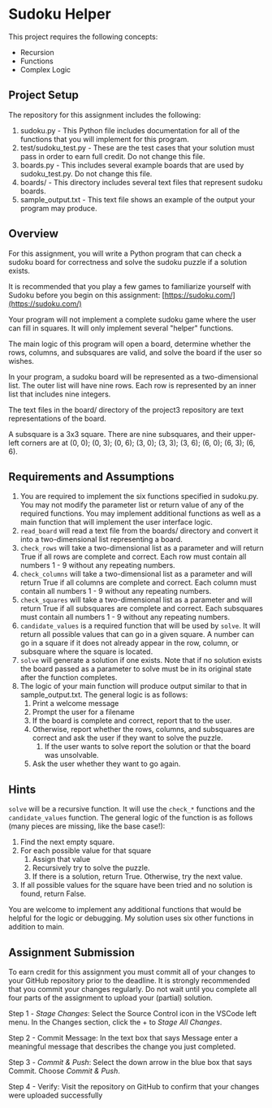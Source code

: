 # Sudoku Helper

This project requires the following concepts:

- Recursion
- Functions
- Complex Logic

## Project Setup

The repository for this assignment includes the following:

1. sudoku.py - This Python file includes documentation for all of the functions that you will implement for this program.
2. test/sudoku_test.py - These are the test cases that your solution must pass in order to earn full credit. Do not change this file.
3. boards.py - This includes several example boards that are used by sudoku_test.py. Do not change this file.
4. boards/ - This directory includes several text files that represent sudoku boards.  
5. sample_output.txt - This text file shows an example of the output your program may produce.

## Overview

For this assignment, you will write a Python program that can check a sudoku board for correctness and solve the sudoku puzzle if a solution exists.

It is recommended that you play a few games to familiarize yourself with Sudoku before you begin on this assignment: [https://sudoku.com/](https://sudoku.com/)

Your program will not implement a complete sudoku game where the user can fill in squares. It will only implement several "helper" functions.

The main logic of this program will open a board, determine whether the rows, columns, and subsquares are valid, and solve the board if the user so wishes.

In your program, a sudoku board will be represented as a two-dimensional list. The outer list will have nine rows. Each row is represented by an inner list that includes nine integers.

The text files in the board/ directory of the project3 repository are text representations of the board.

A subsquare is a 3x3 square. There are nine subsquares, and their upper-left corners are at (0, 0); (0, 3); (0, 6); (3, 0); (3, 3); (3, 6); (6, 0); (6, 3); (6, 6). 

## Requirements and Assumptions

1. You are required to implement the six functions specified in sudoku.py. You may not modify the parameter list or return value of any of the required functions. You may implement additional functions as well as a main function that will implement the user interface logic.
2. `read_board` will read a text file from the boards/ directory and convert it into a two-dimensional list representing a board.
3. `check_rows` will take a two-dimensional list as a parameter and will return True if all rows are complete and correct. Each row must contain all numbers 1 - 9 without any repeating numbers.
4. `check_columns` will take a two-dimensional list as a parameter and will return True if all columns are complete and correct. Each column must contain all numbers 1 - 9 without any repeating numbers.
5. `check_squares` will take a two-dimensional list as a parameter and will return True if all subsquares are complete and correct. Each subsquares must contain all numbers 1 - 9 without any repeating numbers.
6. `candidate_values` is a required function that will be used by `solve`. It will return all possible values that can go in a given square. A number can go in a square if it does not already appear in the row, column, or subsquare where the square is located.
7. `solve` will generate a solution if one exists. Note that if no solution exists the board passed as a parameter to solve must be in its original state after the function completes. 
8. The logic of your main function will produce output similar to that in sample_output.txt. The general logic is as follows:
   1. Print a welcome message
   2. Prompt the user for a filename
   3. If the board is complete and correct, report that to the user.
   4. Otherwise, report whether the rows, columns, and subsquares are correct and ask the user if they want to solve the puzzle. 
       1. If the user wants to solve report the solution or that the board was unsolvable.
   5. Ask the user whether they want to go again.

## Hints
`solve` will be a recursive function. It will use the `check_*` functions and the `candidate_values` function. The general logic of the function is as follows (many pieces are missing, like the base case!):
  1. Find the next empty square.
  2. For each possible value for that square
     1. Assign that value
     2. Recursively try to solve the puzzle.
     3. If there is a solution, return True. Otherwise, try the next value.
  3. If all possible values for the square have been tried and no solution is found, return False.

You are welcome to implement any additional functions that would be helpful for
the logic or debugging. My solution uses six other functions in addition to
main.

## Assignment Submission

To earn credit for this assignment you must commit all of your changes to your GitHub repository prior to the deadline. It is strongly recommended that you commit your changes regularly. Do not wait until you complete all four parts of the assignment to upload your (partial) solution.

Step 1 - *Stage Changes*: Select the Source Control icon in the VSCode left menu. In the Changes section, click the + to *Stage All Changes*.

Step 2 - Commit Message: In the text box that says Message enter a meaningful message that describes the change you just completed.

Step 3 - *Commit & Push*: Select the down arrow in the blue box that says Commit. Choose *Commit & Push*.

Step 4 - Verify: Visit the repository on GitHub to confirm that your changes were uploaded successfully